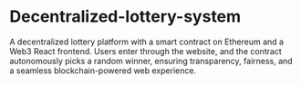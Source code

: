 # Decentralized-lottery-system
A decentralized lottery platform with a smart contract on Ethereum and a Web3 React frontend. Users enter through the website, and the contract autonomously picks a random winner, ensuring transparency, fairness, and a seamless blockchain-powered web experience.

